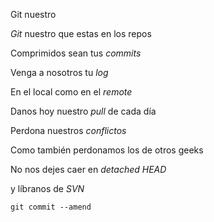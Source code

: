 Git nuestro

<p><em>Git</em> nuestro que estas en los repos<br />

Comprimidos sean tus <em>commits</em><br />

Venga a nosotros tu <em>log</em><br />

En el local como en el <em>remote</em><br />

Danos hoy nuestro <em>pull</em> de cada día<br />

Perdona nuestros <em>conflictos</em><br />

Como también perdonamos los de otros geeks<br />

No nos dejes caer en <em>detached HEAD</em><br />

y líbranos de <em>SVN</em><br />

<code>git commit --amend</code></p>